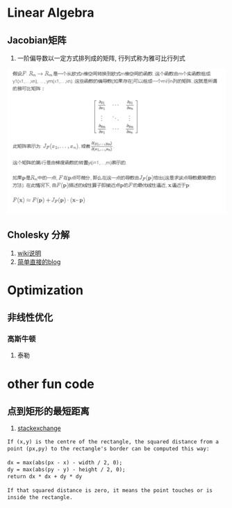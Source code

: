 <!-- TITLE: Math -->
<!-- SUBTITLE: A quick summary of Math -->

#  Linear Algebra 

## Jacobian矩阵
1. 一阶偏导数以一定方式排列成的矩阵, 行列式称为雅可比行列式


![Jacobian](/uploads/jacobian.png "Jacobian")

## Cholesky 分解
1. [wiki说明](https://zh.wikipedia.org/wiki/Cholesky%E5%88%86%E8%A7%A3)
2. [简单直接的blog](https://www.qiujiawei.com/linear-algebra-11/)



# Optimization

## 非线性优化
### 高斯牛顿
1. 泰勒




# other fun code

## 点到矩形的最短距离
1. [stackexchange](https://gamedev.stackexchange.com/questions/44483/how-do-i-calculate-distance-between-a-point-and-an-axis-aligned-rectangle)

```
If (x,y) is the centre of the rectangle, the squared distance from a point (px,py) to the rectangle's border can be computed this way:

dx = max(abs(px - x) - width / 2, 0);
dy = max(abs(py - y) - height / 2, 0);
return dx * dx + dy * dy

If that squared distance is zero, it means the point touches or is inside the rectangle.
```